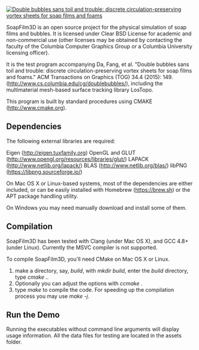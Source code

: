 [![Double bubbles sans toil and trouble: discrete circulation-preserving vortex sheets for soap films and foams](http://www.cs.columbia.edu/cg/doublebubbles/title.jpg)](http://www.cs.columbia.edu/cg/doublebubbles/)

SoapFilm3D is an open source project for the physical simulation of soap films and bubbles. It is licensed under Clear BSD License for academic and non-commercial use (other licenses may be obtained by contacting the faculty of the Columbia Computer Graphics Group or a Columbia University licensing officer).

It is the test program accompanying Da, Fang, et al. "Double bubbles sans toil and trouble: discrete circulation-preserving vortex sheets for soap films and foams." ACM Transactions on Graphics (TOG) 34.4 (2015): 149. (http://www.cs.columbia.edu/cg/doublebubbles/), including the multimaterial mesh-based surface tracking library LosTopo. 

This program is built by standard procedures using CMAKE (http://www.cmake.org).

Dependencies
--------------------
The following external libraries are required:

Eigen (http://eigen.tuxfamily.org)
OpenGL and GLUT (http://www.opengl.org/resources/libraries/glut/)
LAPACK (http://www.netlib.org/lapack/)
BLAS (http://www.netlib.org/blas/)
libPNG (https://libpng.sourceforge.io/)

On Mac OS X or Linux-based systems, most of the dependencies are either included, or can be easily installed with Homebrew (https://brew.sh) or the APT package handling utility. 

On Windows you may need manually download and install some of them.

Compilation
-----------------
SoapFilm3D has been tested with Clang (under Mac OS X), and GCC 4.8+ (under Linux). Currently the MSVC compiler is not supported.

To compile SoapFilm3D, you'll need CMake on Mac OS X or Linux.

1. make a directory, say, *build*, with *mkdir build*, enter the *build* directory, type *cmake ..*
2. Optionally you can adjust the options with *ccmake .*
3. type *make* to compile the code. For speeding up the compilation process you may use *make -j*.

Run the Demo
--------------------
Running the executables without command line arguments will display usage
information. All the data files for testing are located in the assets folder.



